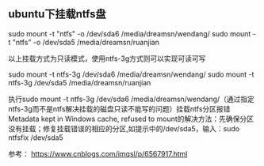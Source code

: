 ## ubuntu下挂载ntfs盘

sudo mount -t "ntfs" -o /dev/sda6 /media/dreamsn/wendang/
sudo mount -t "ntfs" -o /dev/sda5 /media/dreamsn/ruanjian

以上挂载方式为只读模式，使用ntfs-3g方式则可以实现可读可写

sudo mount -t ntfs-3g  /dev/sda6 /media/dreamsn/wendang/
sudo mount -t ntfs-3g /dev/sda5 /media/dreamsn/ruanjian

执行sudo mount -t ntfs-3g  /dev/sda6 /media/dreamsn/wendang/（通过指定ntfs-3g而不是ntfs解决挂载的磁盘只读不能写的问题）挂载ntfs分区报错Metadata kept in Windows cache, refused to mount的解决方法：先确保分区没有挂载；修复挂载错误的相应的分区,如提示中的/dev/sda5，输入：sudo ntfsfix /dev/sda5

参考： https://www.cnblogs.com/imqsl/p/6567917.html

